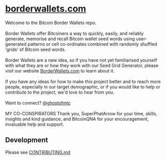 # [borderwallets.com](https://borderwallets.com)
Welcome to the Bitcoin Border Wallets repo.
<br>
<br>
Border Wallets offer Bitcoiners a way to quickly, easily, and reliably generate, memorise and recall Bitcoin wallet seed words using user-generated patterns or cell co-ordinates combined with randomly shuffled 'grids' of Bitcoin seed words.
<br>
<br>
Border Wallets are a new idea, so if you have not yet familiarised yourself with what they are or how they work with our Seed Grid Generator,
please visit our website [BorderWallets.com](https://borderwallets.com) to learn about it.
<br>
<br>
If you have any ideas for how to make this project better and to reach more people, especially in our target demographic,
or if you would like to help or contribute to the project, we'd love to hear from you.
<br><br>
Want to connect? [@ghostofmtc](https://twitter.com/GhostofMtc)
<br><br>
MY CO-CONSPIRATORS
Thank you, SuperPhatArrow for your time, skills, insights and kind guidance, and BitcoinQNA for your encouragement, invaluable help and support. 

## Development

Please see [CONTRIBUTING.md](https://github.com/microchad/borderwallets/blob/gh-pages/CONTRIBUTING.md)
